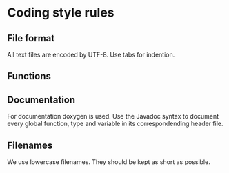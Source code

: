 # Coding style rules

## File format

All text files are encoded by UTF-8.
Use tabs for indention.

## Functions

## Documentation

For documentation doxygen is used.
Use the Javadoc syntax to document every global function, type and
variable in its correspondending header file.

## Filenames

We use lowercase filenames.
They should be kept as short as possible.
